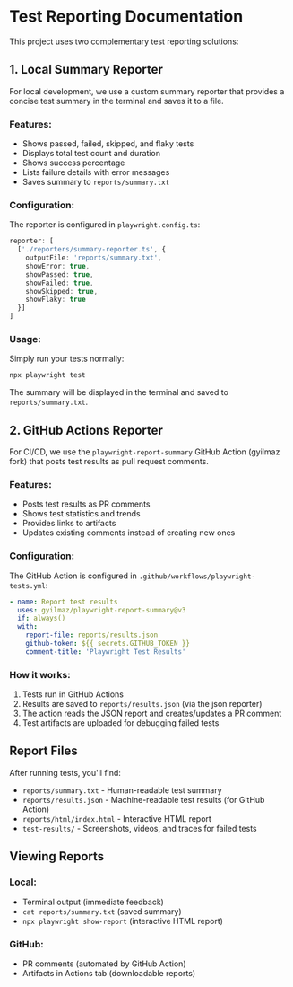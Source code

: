 # Test Reporting Documentation

This project uses two complementary test reporting solutions:

## 1. Local Summary Reporter

For local development, we use a custom summary reporter that provides a concise test summary in the terminal and saves it to a file.

### Features:
- Shows passed, failed, skipped, and flaky tests
- Displays total test count and duration
- Shows success percentage
- Lists failure details with error messages
- Saves summary to `reports/summary.txt`

### Configuration:
The reporter is configured in `playwright.config.ts`:

```typescript
reporter: [
  ['./reporters/summary-reporter.ts', { 
    outputFile: 'reports/summary.txt',
    showError: true,
    showPassed: true,
    showFailed: true,
    showSkipped: true,
    showFlaky: true
  }]
]
```

### Usage:
Simply run your tests normally:
```bash
npx playwright test
```

The summary will be displayed in the terminal and saved to `reports/summary.txt`.

## 2. GitHub Actions Reporter

For CI/CD, we use the `playwright-report-summary` GitHub Action (gyilmaz fork) that posts test results as pull request comments.

### Features:
- Posts test results as PR comments
- Shows test statistics and trends
- Provides links to artifacts
- Updates existing comments instead of creating new ones

### Configuration:
The GitHub Action is configured in `.github/workflows/playwright-tests.yml`:

```yaml
- name: Report test results
  uses: gyilmaz/playwright-report-summary@v3
  if: always()
  with:
    report-file: reports/results.json
    github-token: ${{ secrets.GITHUB_TOKEN }}
    comment-title: 'Playwright Test Results'
```

### How it works:
1. Tests run in GitHub Actions
2. Results are saved to `reports/results.json` (via the json reporter)
3. The action reads the JSON report and creates/updates a PR comment
4. Test artifacts are uploaded for debugging failed tests

## Report Files

After running tests, you'll find:
- `reports/summary.txt` - Human-readable test summary
- `reports/results.json` - Machine-readable test results (for GitHub Action)
- `reports/html/index.html` - Interactive HTML report
- `test-results/` - Screenshots, videos, and traces for failed tests

## Viewing Reports

### Local:
- Terminal output (immediate feedback)
- `cat reports/summary.txt` (saved summary)
- `npx playwright show-report` (interactive HTML report)

### GitHub:
- PR comments (automated by GitHub Action)
- Artifacts in Actions tab (downloadable reports)